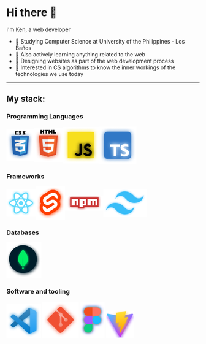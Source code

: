 # Hi there 👋
I'm Ken, a web developer

- 🏫 Studying Computer Science at University of the Philippines - Los Baños
- 🌱 Also actively learning anything related to the web
- 🎨 Designing websites as part of the web development process
- 👀 Interested in CS algorithms to know the inner workings of the technologies we use today

---
## My stack:
### Programming Languages
<div style="display:flex; align-items:center;">
  <img src="CSS.png"  alt="css"/>
  <img src="HTML.png"  alt="html"/>
  <img src="Javascript.png"  alt="JAVASCRIPT"/>
  <img src="Typescript.png"  alt="TYPESCRIPT"/>
</div>

### Frameworks

<div style="display:flex; align-items:center;">
  <img src="React.png"  alt="React"/>
  <img src="Svelte.png"  alt="Svelte"/>
  <img src="npm.png"  alt="npm"/>
  <img src="Tailwindcss.png"  alt="Tailwind"/>
</div>

### Databases
![mongodb](Mongodb.png)
### Software and tooling
![Vscode](Vscode.png)
![Git](Git.png)
![figma](Frame.png)
![vite](Vite.png)
